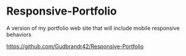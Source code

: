 # Responsive-Portfolio

A version of my portfolio web site that will include mobile responsive behaviors

https://github.com/Gudbrandr42/Responsive-Portfolio
